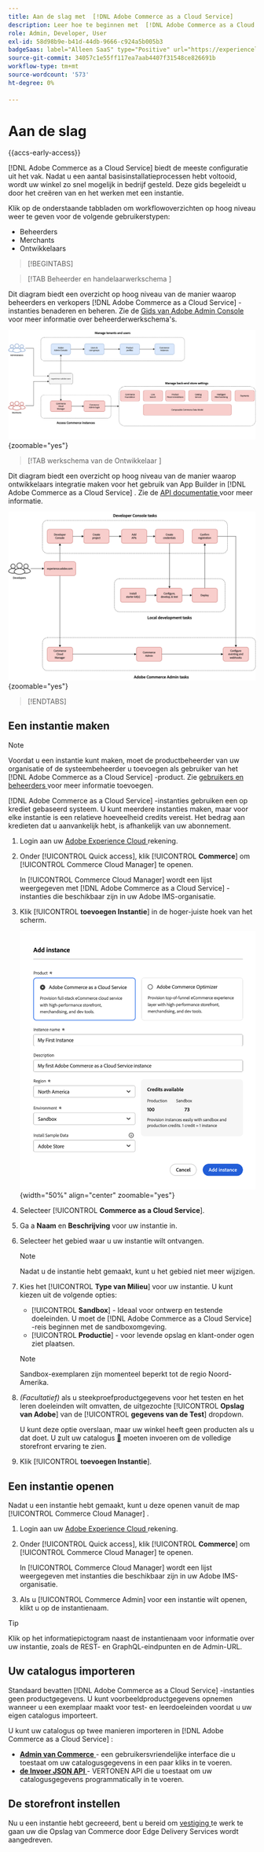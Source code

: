 ```yaml
---
title: Aan de slag met  [!DNL Adobe Commerce as a Cloud Service]
description: Leer hoe te beginnen met  [!DNL Adobe Commerce as a Cloud Service].
role: Admin, Developer, User
exl-id: 58d98b9e-b41d-44db-9666-c924a5b005b3
badgeSaas: label="Alleen SaaS" type="Positive" url="https://experienceleague.adobe.com/nl/docs/commerce/user-guides/product-solutions" tooltip="Alleen van toepassing op Adobe Commerce as a Cloud Service- en Adobe Commerce Optimizer-projecten (door Adobe beheerde SaaS-infrastructuur)."
source-git-commit: 34057c1e55ff117ea7aab4407f31548ce826691b
workflow-type: tm+mt
source-wordcount: '573'
ht-degree: 0%

---
```


# Aan de slag

{{accs-early-access}}

[!DNL Adobe Commerce as a Cloud Service] biedt de meeste configuratie uit het vak. Nadat u een aantal basisinstallatieprocessen hebt voltooid, wordt uw winkel zo snel mogelijk in bedrijf gesteld. Deze gids begeleidt u door het creëren van en het werken met een instantie.

Klik op de onderstaande tabbladen om workflowoverzichten op hoog niveau weer te geven voor de volgende gebruikerstypen:

* Beheerders
* Merchants
* Ontwikkelaars

>[!BEGINTABS]

>[!TAB  Beheerder en handelaarwerkschema ]

Dit diagram biedt een overzicht op hoog niveau van de manier waarop beheerders en verkopers [!DNL Adobe Commerce as a Cloud Service] -instanties benaderen en beheren. Zie de [ Gids van Adobe Admin Console ](https://helpx.adobe.com/nl/enterprise/admin-guide.html) voor meer informatie over beheerderwerkschema&#39;s.

![[!DNL Adobe Commerce as a Cloud Service] merchant flow diagram ](./assets/merchant-flow.svg){zoomable="yes"}

>[!TAB  werkschema van de Ontwikkelaar ]

Dit diagram biedt een overzicht op hoog niveau van de manier waarop ontwikkelaars integratie maken voor het gebruik van App Builder in [!DNL Adobe Commerce as a Cloud Service] . Zie de [ API documentatie ](https://developer.adobe.com/commerce/services/cloud/) voor meer informatie.

![[!DNL Adobe Commerce as a Cloud Service] Stroomdiagram voor ontwikkelaars ](./assets/developer-flow.svg){zoomable="yes"}

>[!ENDTABS]

## Een instantie maken

>[!NOTE]
>
>Voordat u een instantie kunt maken, moet de productbeheerder van uw organisatie of de systeembeheerder u toevoegen als gebruiker van het [!DNL Adobe Commerce as a Cloud Service] -product. Zie [ gebruikers en beheerders ](./user-management.md#add-users-and-admins) voor meer informatie toevoegen.

[!DNL Adobe Commerce as a Cloud Service] -instanties gebruiken een op krediet gebaseerd systeem. U kunt meerdere instanties maken, maar voor elke instantie is een relatieve hoeveelheid credits vereist. Het bedrag aan kredieten dat u aanvankelijk hebt, is afhankelijk van uw abonnement.

1. Login aan uw [ Adobe Experience Cloud ](https://experience.adobe.com/) rekening.

1. Onder [!UICONTROL Quick access], klik [!UICONTROL **Commerce**] om [!UICONTROL Commerce Cloud Manager] te openen.

   In [!UICONTROL Commerce Cloud Manager] wordt een lijst weergegeven met [!DNL Adobe Commerce as a Cloud Service] -instanties die beschikbaar zijn in uw Adobe IMS-organisatie.

1. Klik [!UICONTROL **toevoegen Instantie**] in de hoger-juiste hoek van het scherm.

   ![ creeer instantie ](./assets/create-instance.png){width="50%" align="center" zoomable="yes"}

1. Selecteer [!UICONTROL **Commerce as a Cloud Service**].

1. Ga a **Naam** en **Beschrijving** voor uw instantie in.

1. Selecteer het gebied waar u uw instantie wilt ontvangen.

   >[!NOTE]
   >
   >Nadat u de instantie hebt gemaakt, kunt u het gebied niet meer wijzigen.

1. Kies het [!UICONTROL **Type van Milieu**] voor uw instantie. U kunt kiezen uit de volgende opties:

   * [!UICONTROL **Sandbox**] - Ideaal voor ontwerp en testende doeleinden. U moet de [!DNL Adobe Commerce as a Cloud Service] -reis beginnen met de sandboxomgeving.
   * [!UICONTROL **Productie**] - voor levende opslag en klant-onder ogen ziet plaatsen.

   >[!NOTE]
   >
   >Sandbox-exemplaren zijn momenteel beperkt tot de regio Noord-Amerika.

1. _(Facultatief)_ als u steekproefproductgegevens voor het testen en het leren doeleinden wilt omvatten, de uitgezochte [!UICONTROL **Opslag van Adobe**] van de [!UICONTROL **gegevens van de Test**] dropdown.

   U kunt deze optie overslaan, maar uw winkel heeft geen producten als u dat doet. U zult uw catalogus [&#128279;](#import-your-catalog) moeten  invoeren om de volledige storefront ervaring te zien.

1. Klik [!UICONTROL **toevoegen Instantie**].

## Een instantie openen

Nadat u een instantie hebt gemaakt, kunt u deze openen vanuit de map [!UICONTROL Commerce Cloud Manager] .

1. Login aan uw [ Adobe Experience Cloud ](https://experience.adobe.com/) rekening.

1. Onder [!UICONTROL Quick access], klik [!UICONTROL **Commerce**] om [!UICONTROL Commerce Cloud Manager] te openen.

   In [!UICONTROL Commerce Cloud Manager] wordt een lijst weergegeven met instanties die beschikbaar zijn in uw Adobe IMS-organisatie.

1. Als u [!UICONTROL Commerce Admin] voor een instantie wilt openen, klikt u op de instantienaam.

>[!TIP]
>
>Klik op het informatiepictogram naast de instantienaam voor informatie over uw instantie, zoals de REST- en GraphQL-eindpunten en de Admin-URL.

## Uw catalogus importeren

Standaard bevatten [!DNL Adobe Commerce as a Cloud Service] -instanties geen productgegevens. U kunt voorbeeldproductgegevens opnemen wanneer u een exemplaar maakt voor test- en leerdoeleinden voordat u uw eigen catalogus importeert.

U kunt uw catalogus op twee manieren importeren in [!DNL Adobe Commerce as a Cloud Service] :

* [**Admin van Commerce** ](https://experienceleague.adobe.com/nl/docs/commerce-admin/systems/data-transfer/import/data-import) - een gebruikersvriendelijke interface die u toestaat om uw catalogusgegevens in een paar kliks in te voeren.
* [**de Invoer JSON API** ](https://developer.adobe.com/commerce/webapi/rest/modules/import/#import-json-api) - VERTONEN API die u toestaat om uw catalogusgegevens programmatically in te voeren.

<!-- TODO

- Add guidance about how to choose which method to use
- Add guidance for new vs existing customers (cross-reference OR and _include file for migration content)

-->

## De storefront instellen

Nu u een instantie hebt gecreeerd, bent u bereid om [ vestiging ](storefront.md) te werk te gaan uw die Opslag van Commerce door Edge Delivery Services wordt aangedreven.

